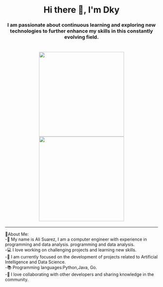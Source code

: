 

<div id="header align="center">
  <h1 align="center">Hi there 👋, I'm Dky</h1>
  <h3 align="center">I am passionate about continuous learning and exploring new technologies to further enhance my skills in this constantly evolving field.
   
  </h3>
  <h1 align="center">
    <img src="https://user-images.githubusercontent.com/130209447/264822274-b2ac0270-4256-4ae2-8e7a-e55b8c9d91b3.gif" width="280"/>
    <img src="https://user-images.githubusercontent.com/130209447/265292237-2ae515bf-e3d4-464f-81ae-b1f6f1826cd1.gif" width="280"/>
  </h1>
</div>

---
 🤔About Me:
<br>
-👋 My name is Ali Suarez, I am a computer engineer with experience in programming and data analysis.
programming and data analysis.
</br>
-💻 I love working on challenging projects and learning new skills. 
<br>
-🌟 I am currently focused on the development of projects related to Artificial Intelligence and Data Science. 
</br>
-📚 Programming languages:Python,Java, Go.
<br>
-🤝 I love collaborating with other developers and sharing knowledge in the community.
